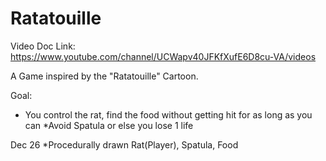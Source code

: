 Ratatouille
==============
Video Doc Link: https://www.youtube.com/channel/UCWapv40JFKfXufE6D8cu-VA/videos

A Game inspired by the "Ratatouille" Cartoon.

Goal: 
 * You control the rat, find the food without getting hit for as long as you can
 *Avoid Spatula or else you lose 1 life

Dec 26
  *Procedurally drawn Rat(Player), Spatula, Food
  
